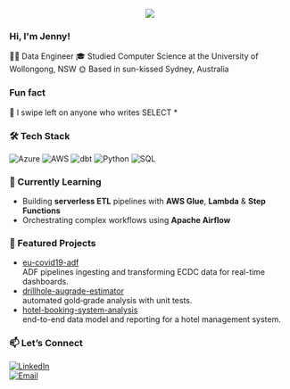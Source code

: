 <!-- Banner -->
<p align="center">
  <img src="https://capsule-render.vercel.app/api?type=waving&color=gradient&height=120&section=header&text=+Hello+World+🚀&fontSize=30&fontColor=grey" />
</p>

<!-- About -->
### Hi, I'm Jenny!
👩‍💻 Data Engineer
🎓 Studied Computer Science at the University of Wollongong, NSW
🌞 Based in sun-kissed Sydney, Australia 

### Fun fact
🤔 I swipe left on anyone who writes SELECT *

<!-- Tech Stack -->
### 🛠️ Tech Stack
![Azure](https://img.shields.io/badge/-Azure-05122A?logo=microsoftazure)
![AWS](https://img.shields.io/badge/-AWS-05122A?logo=amazonaws)
![dbt](https://img.shields.io/badge/-dbt-05122A?logo=dbt)
![Python](https://img.shields.io/badge/-Python-05122A?logo=python)
![SQL](https://img.shields.io/badge/-PostgreSQL-05122A?logo=postgresql)

### 🚧 Currently Learning
- Building **serverless ETL** pipelines with **AWS Glue**, **Lambda** & **Step Functions**  
- Orchestrating complex workflows using **Apache Airflow**   

<!-- Featured Projects -->
### 💼 Featured Projects
- [eu-covid19-adf](https://github.com/itsannhienjoy/eu-covid19-adf)  
  ADF pipelines ingesting and transforming ECDC data for real-time dashboards.
- [drillhole-augrade-estimator](https://github.com/itsannhienjoy/drillhole-augrade-estimator)  
  automated gold‐grade analysis with unit tests.  
- [hotel-booking-system-analysis](https://github.com/itsannhienjoy/hotel-booking-system-analysis)  
  end-to-end data model and reporting for a hotel management system.  

### 📫 Let’s Connect
[![LinkedIn](https://img.shields.io/badge/-LinkedIn-05122A?logo=linkedin)](https://linkedin.com/in/itsannhienjoy)  
[![Email](https://img.shields.io/badge/-Email-05122A?logo=gmail)](mailto:youremail@example.com)
